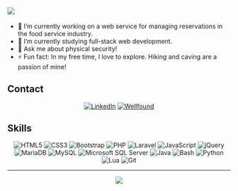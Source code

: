<h2>
    <a href="https://git.io/typing-svg"><img src="https://readme-typing-svg.demolab.com/?lines=%3C%20Tyler%20Haag%20%2F%3E;%3C%20Welcome%20to%20my%20GitHub%20%2F%3E;%3C%20New projects coming soon!%20%2F%3E"></a>
</h2>
<ul>
    <li>🔭 I’m currently working on a web service for managing reservations in the food service industry.</li>
    <li>🌱 I’m currently studying full-stack web development.</li>
    <li>💬 Ask me about physical security!</li>
    <li>⚡ Fun fact: In my free time, I love to explore. Hiking and caving are a passion of mine!</li>
</ul>
<h2>Contact</h2>
<div id="contact-badges" align="center">
    <a href="https://www.linkedin.com/in/tyler-haag-560975273/"><img src="https://img.shields.io/badge/LinkedIn-blue?logo=linkedin&logoColor=white&style=for-the-badge" alt="LinkedIn" /></a>
    <a href="https://wellfound.com/u/tyler-haag"><img src="https://img.shields.io/badge/Wellfound-F2F8FF?logoColor=black&style=for-the-badge" alt="Wellfound" /></a>
</div>
<h2>Skills</h2>
<div id="tech-badges" align="center">
    <img src="https://img.shields.io/badge/HTML5-F16528?logo=html5&logoColor=white&style=for-the-badge" alt="HTML5" />
    <img src="https://img.shields.io/badge/CSS3-29A9DF?logo=css3&logoColor=white&style=for-the-badge" alt="CSS3" />
    <img src="https://img.shields.io/badge/Bootstrap-563D7C?style=for-the-badge&logo=bootstrap&logoColor=white" alt="Bootstrap" />
    <img src="https://img.shields.io/badge/PHP-505C90?logo=php&logoColor=white&style=for-the-badge" alt="PHP" />
    <img src="https://img.shields.io/badge/Laravel-FF2C20?logo=laravel&logoColor=white&style=for-the-badge" alt="Laravel" />
    <img src="https://img.shields.io/badge/JavaScript-262626?logo=javascript&logoColor=F0DB4E&style=for-the-badge" alt="JavaScript" />
    <img src="https://img.shields.io/badge/jQuery-0769AD?style=for-the-badge&logo=jquery&logoColor=white" alt="jQuery" />
    <img src="https://img.shields.io/badge/MariaDB-003545?style=for-the-badge&logo=mariadb&logoColor=white" alt="MariaDB" />
    <img src="https://img.shields.io/badge/MySQL-005C84?style=for-the-badge&logo=mysql&logoColor=white" alt="MySQL" />
    <img src="https://img.shields.io/badge/MS%20SQL%20Server-CC2927?style=for-the-badge&logo=microsoft%20sql%20server&logoColor=white" alt="Microsoft SQL Server" />
    <img src="https://img.shields.io/badge/Java-ED8B00?style=for-the-badge&logo=openjdk&logoColor=white" alt="Java" />
    <img src="https://img.shields.io/badge/Bash-121011?style=for-the-badge&logo=gnu-bash&logoColor=white" alt="Bash" />
    <img src="https://img.shields.io/badge/Python-3776AB?style=for-the-badge&logo=python&logoColor=white" alt="Python" />
    <img src="https://img.shields.io/badge/Lua-2C2D72?style=for-the-badge&logo=lua&logoColor=white" alt="Lua" />
    <img src="https://img.shields.io/badge/GIT-E44C30?style=for-the-badge&logo=git&logoColor=white" alt="Git" />
</div>
<hr />
<div align="center">
    <img src="https://komarev.com/ghpvc/?username=thaag7734&style=for-the-badge&color=lightgrey&abbreviated=true" />
</div>

<!--
**thaag7734/thaag7734** is a ✨ _special_ ✨ repository because its `README.md` (this file) appears on your GitHub profile.

Here are some ideas to get you started:


-->

